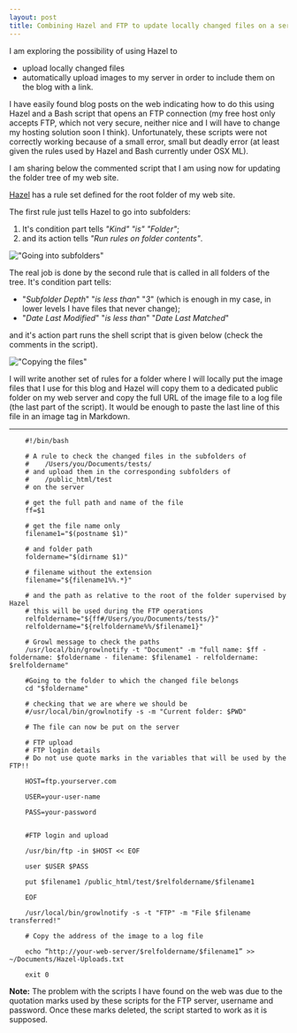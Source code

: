 ```yaml
---
layout: post
title: Combining Hazel and FTP to update locally changed files on a server
---
```

I am exploring the possibility of using Hazel to 

- upload locally changed files
- automatically upload images to my server in order to include them on the blog with a link.

I have easily found blog posts on the web indicating how to do this using Hazel and a Bash script that opens an FTP connection (my free host only accepts FTP, which not very secure, neither nice and I will have to change my hosting solution soon I think). Unfortunately, these scripts were not correctly working because of a small error, small but deadly error (at least given the rules used by Hazel and Bash currently under OSX ML). 

I am sharing below the commented script that I am using now for updating the folder tree of my web site.

[Hazel](http://www.noodlesoft.com/hazel.php "Noodlesoft | Hazel")
 has a rule set defined for the root folder of my web site. 

The first rule just tells Hazel to go into subfolders:

1.    It's condition part tells *"Kind"* *"is"* *"Folder"*;
2.    and its action tells *"Run rules on folder contents"*.


!["Going into subfolders"][fig1]

[fig1]: http://yildizoglu.x10.mx/images-blog/blog-2012-11-12-6.png


The real job is done by the second rule that is called in all folders of the tree.
It's condition part tells:

- "*Subfolder Depth*" "*is less than*" "*3*" (which is enough in my case, in lower levels I have files that never change);
- "*Date Last Modified*" "*is less than*" "*Date Last Matched*"

and it's action part runs the shell script that is given below (check the comments in the script).

!["Copying the files"][fig2]

[fig2]: http://yildizoglu.x10.mx/images-blog/blog-2012-11-12-7.png

I will write another set of rules for a folder where I will locally put the image files that I use for this blog and Hazel will copy them to a dedicated public folder on my web server and copy the full URL of the image file to a log file (the last part of the script). It would be enough to paste the last line of this file in an image tag in Markdown. 

***



        #!/bin/bash
        
        # A rule to check the changed files in the subfolders of
        #    /Users/you/Documents/tests/
        # and upload them in the corresponding subfolders of
        #    /public_html/test
        # on the server
        
        # get the full path and name of the file
        ff=$1
        
        # get the file name only
        filename1="$(postname $1)"
        
        # and folder path
        foldername="$(dirname $1)"
        
        # filename without the extension
        filename="${filename1%%.*}"
        
        # and the path as relative to the root of the folder supervised by Hazel
        # this will be used during the FTP operations
        relfoldername="${ff#/Users/you/Documents/tests/}"
        relfoldername="${relfoldername%%/$filename1}"
        
        # Growl message to check the paths
        /usr/local/bin/growlnotify -t "Document" -m "full name: $ff - foldername: $foldername - filename: $filename1 - relfoldername: $relfoldername"
        
        #Going to the folder to which the changed file belongs
        cd "$foldername"
        
        # checking that we are where we should be
        #/usr/local/bin/growlnotify -s -m "Current folder: $PWD"
        
        # The file can now be put on the server
        
        # FTP upload
        # FTP login details
        # Do not use quote marks in the variables that will be used by the FTP!!
        
        HOST=ftp.yourserver.com  
        
        USER=your-user-name
        
        PASS=your-password
        
        
        #FTP login and upload
        
        /usr/bin/ftp -in $HOST << EOF
        
        user $USER $PASS
        
        put $filename1 /public_html/test/$relfoldername/$filename1
        
        EOF
        
        /usr/local/bin/growlnotify -s -t "FTP" -m "File $filename transferred!"
        
        # Copy the address of the image to a log file
        
        echo “http://your-web-server/$relfoldername/$filename1” >> ~/Documents/Hazel-Uploads.txt
        
        exit 0


**Note:** The problem with the scripts I have found on the web was due to the quotation marks used by these scripts for the FTP server, username and password. Once these marks deleted, the script started to work as it is supposed.